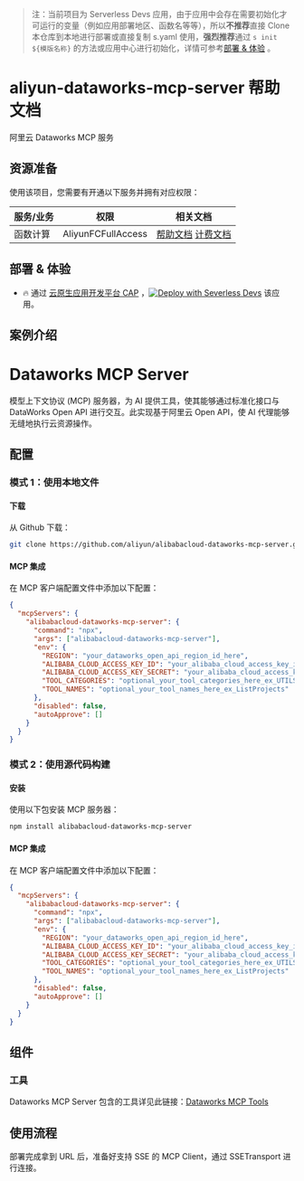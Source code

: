 
> 注：当前项目为 Serverless Devs 应用，由于应用中会存在需要初始化才可运行的变量（例如应用部署地区、函数名等等），所以**不推荐**直接 Clone 本仓库到本地进行部署或直接复制 s.yaml 使用，**强烈推荐**通过 `s init ${模版名称}` 的方法或应用中心进行初始化，详情可参考[部署 & 体验](#部署--体验) 。

# aliyun-dataworks-mcp-server 帮助文档

<description>

阿里云 Dataworks MCP 服务


</description>


## 资源准备

使用该项目，您需要有开通以下服务并拥有对应权限：

<service>



| 服务/业务 |  权限  | 相关文档 |
| --- |  --- | --- |
| 函数计算 |  AliyunFCFullAccess | [帮助文档](https://help.aliyun.com/product/2508973.html) [计费文档](https://help.aliyun.com/document_detail/2512928.html) |

</service>

<remark>



</remark>

<disclaimers>



</disclaimers>

## 部署 & 体验

<appcenter>

- :fire: 通过 [云原生应用开发平台 CAP](https://cap.console.aliyun.com/template-detail?template=aliyun-hologres-mcp-server) ，[![Deploy with Severless Devs](https://img.alicdn.com/imgextra/i1/O1CN01w5RFbX1v45s8TIXPz_!!6000000006118-55-tps-95-28.svg)](https://cap.console.aliyun.com/template-detail?template=aliyun-hologres-mcp-server) 该应用。

</appcenter>
<deploy>


</deploy>

## 案例介绍

<appdetail id="flushContent">

# Dataworks MCP Server

模型上下文协议 (MCP) 服务器，为 AI 提供工具，使其能够通过标准化接口与 DataWorks Open API 进行交互。此实现基于阿里云 Open API，使 AI 代理能够无缝地执行云资源操作。

## 配置

### 模式 1：使用本地文件

#### 下载

从 Github 下载：

```bash
git clone https://github.com/aliyun/alibabacloud-dataworks-mcp-server.git
```

#### MCP 集成

在 MCP 客户端配置文件中添加以下配置：
```json
{
  "mcpServers": {
    "alibabacloud-dataworks-mcp-server": {
      "command": "npx",
      "args": ["alibabacloud-dataworks-mcp-server"],
      "env": {
        "REGION": "your_dataworks_open_api_region_id_here",
        "ALIBABA_CLOUD_ACCESS_KEY_ID": "your_alibaba_cloud_access_key_id",
        "ALIBABA_CLOUD_ACCESS_KEY_SECRET": "your_alibaba_cloud_access_key_secret",
        "TOOL_CATEGORIES": "optional_your_tool_categories_here_ex_UTILS",
        "TOOL_NAMES": "optional_your_tool_names_here_ex_ListProjects"
      },
      "disabled": false,
      "autoApprove": []
    }
  }
}
```

### 模式 2：使用源代码构建

#### 安装

使用以下包安装 MCP 服务器：

```bash
npm install alibabacloud-dataworks-mcp-server
```

#### MCP 集成

在 MCP 客户端配置文件中添加以下配置：

```json
{
  "mcpServers": {
    "alibabacloud-dataworks-mcp-server": {
      "command": "npx",
      "args": ["alibabacloud-dataworks-mcp-server"],
      "env": {
        "REGION": "your_dataworks_open_api_region_id_here",
        "ALIBABA_CLOUD_ACCESS_KEY_ID": "your_alibaba_cloud_access_key_id",
        "ALIBABA_CLOUD_ACCESS_KEY_SECRET": "your_alibaba_cloud_access_key_secret",
        "TOOL_CATEGORIES": "optional_your_tool_categories_here_ex_UTILS",
        "TOOL_NAMES": "optional_your_tool_names_here_ex_ListProjects"
      },
      "disabled": false,
      "autoApprove": []
    }
  }
}
```

## 组件

### 工具
Dataworks MCP Server 包含的工具详见此链接：[Dataworks MCP Tools](https://dataworks.data.aliyun.com/dw-pop-mcptools)

</appdetail>


## 使用流程

<usedetail id="flushContent">

部署完成拿到 URL 后，准备好支持 SSE 的 MCP Client，通过 SSETransport 进行连接。

</usedetail>










